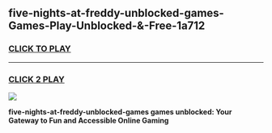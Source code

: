 
## five-nights-at-freddy-unblocked-games-Games-Play-Unblocked-&-Free-1a712
<h3>
<a href="https://premium76.site?title=five-nights-at-freddy-unblocked-games&ref=24A">CLICK TO PLAY</a></h3>
<hr>

<h3>
<a href="https://premium76.site?title=five-nights-at-freddy-unblocked-games&ref=24A">CLICK 2 PLAY</a>
  
</h3>

<a href="https://premium76.site?title=five-nights-at-freddy-unblocked-games&ref=24A"><img src="https://clearcache.store/games.png"></a>


**five-nights-at-freddy-unblocked-games games unblocked: Your Gateway to Fun and Accessible Online Gaming**
